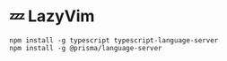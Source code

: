 # 💤 LazyVim

```
npm install -g typescript typescript-language-server
npm install -g @prisma/language-server
```

